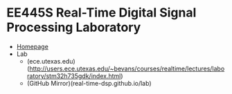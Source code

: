 # EE445S Real-Time Digital Signal Processing Laboratory

* [Homepage](http://users.ece.utexas.edu/~bevans/courses/realtime/)
* Lab
  *  (ece.utexas.edu)(http://users.ece.utexas.edu/~bevans/courses/realtime/lectures/laboratory/stm32h735gdk/index.html)
  *  (GitHub Mirror)(real-time-dsp.github.io/lab)
